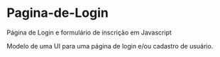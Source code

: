 # Pagina-de-Login

Página de Login e formulário de inscrição em Javascript

Modelo de uma UI para uma página de login e/ou cadastro de usuário.
